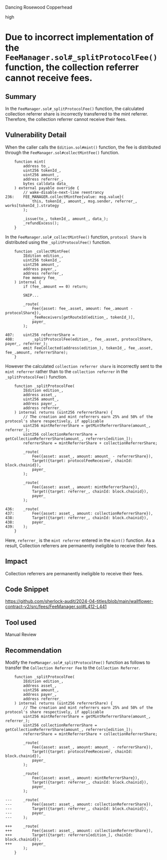 Dancing Rosewood Copperhead

high

# Due to incorrect implementation of the `FeeManager.sol#_splitProtocolFee()` function, the collection referrer cannot receive fees.

## Summary
In the `FeeManager.sol#_splitProtocolFee()` function, the calculated collection referrer share is incorrectly transferred to the mint referrer. Therefore, the collection referrer cannot receive their fees.
## Vulnerability Detail
When the caller calls the `Edition.sol#mint()` function, the fee is distributed through the `FeeManager.sol#collectMintFee()` function.
```solidity
    function mint(
        address to_,
        uint256 tokenId_,
        uint256 amount_,
        address referrer_,
        bytes calldata data_
    ) external payable override {
        // wake-disable-next-line reentrancy
236:    FEE_MANAGER.collectMintFee{value: msg.value}(
            this, tokenId_, amount_, msg.sender, referrer_, works[tokenId_].strategy
        );

        _issue(to_, tokenId_, amount_, data_);
        _refundExcess();
    }
```
In the `FeeManager.sol#_collectMintFee()` function, `protocol Share` is distributed using the `_splitProtocolFee()` function.
```solidity
    function _collectMintFee(
        IEdition edition_,
        uint256 tokenId_,
        uint256 amount_,
        address payer_,
        address referrer_,
        Fee memory fee_
    ) internal {
        if (fee_.amount == 0) return;

        SNIP...

        _route(
            Fee({asset: fee_.asset, amount: fee_.amount - protocolShare}),
            _feeReceivers[getRouteId(edition_, tokenId_)],
            payer_
        );

407:    uint256 referrerShare =
408:        _splitProtocolFee(edition_, fee_.asset, protocolShare, payer_, referrer_);
        emit FeeCollected(address(edition_), tokenId_, fee_.asset, fee_.amount, referrerShare);
    }
```
However the calculated `collection referrer share` is incorrectly sent to the `mint referrer` rather than to the `collection referrer` in the `_splitProtocolFee()` function.
```solidity
    function _splitProtocolFee(
        IEdition edition_,
        address asset_,
        uint256 amount_,
        address payer_,
        address referrer_
    ) internal returns (uint256 referrerShare) {
        // The creation and mint referrers earn 25% and 50% of the protocol's share respectively, if applicable
        uint256 mintReferrerShare = getMintReferrerShare(amount_, referrer_);
        uint256 collectionReferrerShare = getCollectionReferrerShare(amount_, referrers[edition_]);
        referrerShare = mintReferrerShare + collectionReferrerShare;

        _route(
            Fee({asset: asset_, amount: amount_ - referrerShare}),
            Target({target: protocolFeeReceiver, chainId: block.chainid}),
            payer_
        );

        _route(
            Fee({asset: asset_, amount: mintReferrerShare}),
            Target({target: referrer_, chainId: block.chainid}),
            payer_
        );

436:    _route(
437:        Fee({asset: asset_, amount: collectionReferrerShare}),
438:        Target({target: referrer_, chainId: block.chainid}),
438:        payer_
439:    );
    }
```
Here, `referrer_` is the `mint referrer` entered in the `mint()` function.
As a result, Collection referrers are permanently ineligible to receive their fees.
## Impact
Collection referrers are permanently ineligible to receive their fees.
## Code Snippet
https://github.com/sherlock-audit/2024-04-titles/blob/main/wallflower-contract-v2/src/fees/FeeManager.sol#L412-L441
## Tool used

Manual Review

## Recommendation
Modify the `FeeManager.sol#_splitProtocolFee()` function as follows to transfer the `Collection Referrer Fee` to the `Collection Referrer`.
```solidity
    function _splitProtocolFee(
        IEdition edition_,
        address asset_,
        uint256 amount_,
        address payer_,
        address referrer_
    ) internal returns (uint256 referrerShare) {
        // The creation and mint referrers earn 25% and 50% of the protocol's share respectively, if applicable
        uint256 mintReferrerShare = getMintReferrerShare(amount_, referrer_);
        uint256 collectionReferrerShare = getCollectionReferrerShare(amount_, referrers[edition_]);
        referrerShare = mintReferrerShare + collectionReferrerShare;

        _route(
            Fee({asset: asset_, amount: amount_ - referrerShare}),
            Target({target: protocolFeeReceiver, chainId: block.chainid}),
            payer_
        );

        _route(
            Fee({asset: asset_, amount: mintReferrerShare}),
            Target({target: referrer_, chainId: block.chainid}),
            payer_
        );

---     _route(
---         Fee({asset: asset_, amount: collectionReferrerShare}),
---         Target({target: referrer_, chainId: block.chainid}),
---         payer_
---     );

+++     _route(
+++         Fee({asset: asset_, amount: collectionReferrerShare}),
+++         Target({target: referrers[edition_], chainId: block.chainid}),
+++         payer_
        );
    }
```